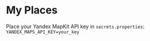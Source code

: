 # My Places
Place your Yandex MapKit API key in `secrets.properties`:
`YANDEX_MAPS_API_KEY=your_key`